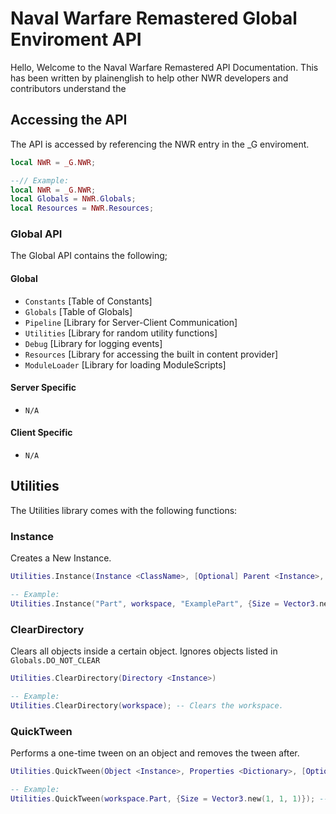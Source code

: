 # Naval Warfare Remastered Global Enviroment API
Hello, Welcome to the Naval Warfare Remastered API Documentation. This has been written by plainenglish to help other NWR developers and contributors understand the 

## Accessing the API
The API is accessed by referencing the NWR entry in the \_G enviroment.
```lua
local NWR = _G.NWR;

--// Example:
local NWR = _G.NWR;
local Globals = NWR.Globals;
local Resources = NWR.Resources;
```

### Global API
The Global API contains the following;

#### Global
- `Constants` [Table of Constants]
- `Globals` [Table of Globals]
- `Pipeline` [Library for Server-Client Communication]
- `Utilities` [Library for random utility functions]
- `Debug` [Library for logging events]
- `Resources` [Library for accessing the built in content provider]
- `ModuleLoader` [Library for loading ModuleScripts]

#### Server Specific
- `N/A`

#### Client Specific
- `N/A`

## Utilities
The Utilities library comes with the following functions:

### Instance
Creates a New Instance.
```lua
Utilities.Instance(Instance <ClassName>, [Optional] Parent <Instance>, [Optional] Name <string>, [Optional] Properties <Dictionary>)

-- Example:
Utilities.Instance("Part", workspace, "ExamplePart", {Size = Vector3.new(5, 5, 5)}); -- Creates a part in workspace.
```

### ClearDirectory
Clears all objects inside a certain object. Ignores objects listed in `Globals.DO_NOT_CLEAR`
```lua
Utilities.ClearDirectory(Directory <Instance>)

-- Example:
Utilities.ClearDirectory(workspace); -- Clears the workspace.
```

### QuickTween
Performs a one-time tween on an object and removes the tween after.
```lua
Utilities.QuickTween(Object <Instance>, Properties <Dictionary>, [Optional] TweenSettings <TweenInfo>, [Optional] DestroyOnComplete <bool>, [Optional] OnFinish <function>)

-- Example:
Utilities.QuickTween(workspace.Part, {Size = Vector3.new(1, 1, 1)}); -- Fades a parts size to 1x1x1.
```
